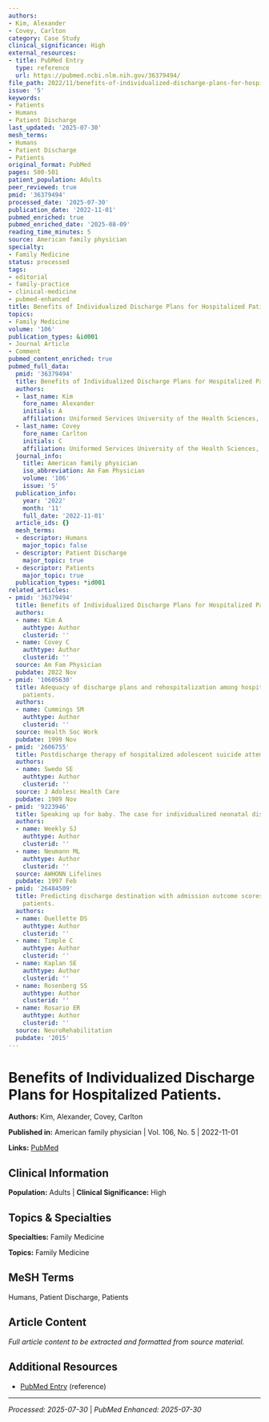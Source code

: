 ```yaml
---
authors:
- Kim, Alexander
- Covey, Carlton
category: Case Study
clinical_significance: High
external_resources:
- title: PubMed Entry
  type: reference
  url: https://pubmed.ncbi.nlm.nih.gov/36379494/
file_path: 2022/11/benefits-of-individualized-discharge-plans-for-hospitalized.md
issue: '5'
keywords:
- Patients
- Humans
- Patient Discharge
last_updated: '2025-07-30'
mesh_terms:
- Humans
- Patient Discharge
- Patients
original_format: PubMed
pages: 500-501
patient_population: Adults
peer_reviewed: true
pmid: '36379494'
processed_date: '2025-07-30'
publication_date: '2022-11-01'
pubmed_enriched: true
pubmed_enriched_date: '2025-08-09'
reading_time_minutes: 5
source: American family physician
specialty:
- Family Medicine
status: processed
tags:
- editorial
- family-practice
- clinical-medicine
- pubmed-enhanced
title: Benefits of Individualized Discharge Plans for Hospitalized Patients.
topics:
- Family Medicine
volume: '106'
publication_types: &id001
- Journal Article
- Comment
pubmed_content_enriched: true
pubmed_full_data:
  pmid: '36379494'
  title: Benefits of Individualized Discharge Plans for Hospitalized Patients.
  authors:
  - last_name: Kim
    fore_name: Alexander
    initials: A
    affiliation: Uniformed Services University of the Health Sciences, Bethesda, Maryland.
  - last_name: Covey
    fore_name: Carlton
    initials: C
    affiliation: Uniformed Services University of the Health Sciences, Bethesda, Maryland.
  journal_info:
    title: American family physician
    iso_abbreviation: Am Fam Physician
    volume: '106'
    issue: '5'
  publication_info:
    year: '2022'
    month: '11'
    full_date: '2022-11-01'
  article_ids: {}
  mesh_terms:
  - descriptor: Humans
    major_topic: false
  - descriptor: Patient Discharge
    major_topic: true
  - descriptor: Patients
    major_topic: true
  publication_types: *id001
related_articles:
- pmid: '36379494'
  title: Benefits of Individualized Discharge Plans for Hospitalized Patients.
  authors:
  - name: Kim A
    authtype: Author
    clusterid: ''
  - name: Covey C
    authtype: Author
    clusterid: ''
  source: Am Fam Physician
  pubdate: 2022 Nov
- pmid: '10605630'
  title: Adequacy of discharge plans and rehospitalization among hospitalized dementia
    patients.
  authors:
  - name: Cummings SM
    authtype: Author
    clusterid: ''
  source: Health Soc Work
  pubdate: 1999 Nov
- pmid: '2606755'
  title: Postdischarge therapy of hospitalized adolescent suicide attempters.
  authors:
  - name: Swedo SE
    authtype: Author
    clusterid: ''
  source: J Adolesc Health Care
  pubdate: 1989 Nov
- pmid: '9223946'
  title: Speaking up for baby. The case for individualized neonatal discharge plans.
  authors:
  - name: Weekly SJ
    authtype: Author
    clusterid: ''
  - name: Neumann ML
    authtype: Author
    clusterid: ''
  source: AWHONN Lifelines
  pubdate: 1997 Feb
- pmid: '26484509'
  title: Predicting discharge destination with admission outcome scores in stroke
    patients.
  authors:
  - name: Ouellette DS
    authtype: Author
    clusterid: ''
  - name: Timple C
    authtype: Author
    clusterid: ''
  - name: Kaplan SE
    authtype: Author
    clusterid: ''
  - name: Rosenberg SS
    authtype: Author
    clusterid: ''
  - name: Rosario ER
    authtype: Author
    clusterid: ''
  source: NeuroRehabilitation
  pubdate: '2015'
---
```


# Benefits of Individualized Discharge Plans for Hospitalized Patients.

**Authors:** Kim, Alexander, Covey, Carlton

**Published in:** American family physician | Vol. 106, No. 5 | 2022-11-01

**Links:** [PubMed](https://pubmed.ncbi.nlm.nih.gov/36379494/)

## Clinical Information

**Population:** Adults | **Clinical Significance:** High

## Topics & Specialties

**Specialties:** Family Medicine

**Topics:** Family Medicine

## MeSH Terms

Humans, Patient Discharge, Patients

## Article Content

*Full article content to be extracted and formatted from source material.*

## Additional Resources

- [PubMed Entry](https://pubmed.ncbi.nlm.nih.gov/36379494/) (reference)

---

*Processed: 2025-07-30* | *PubMed Enhanced: 2025-07-30*
